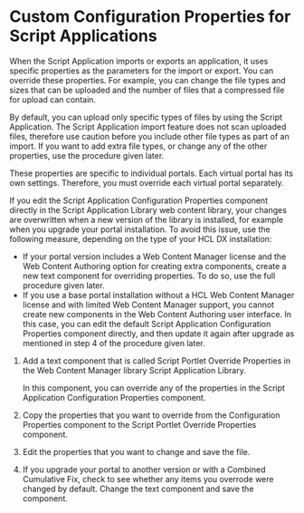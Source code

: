 # Custom Configuration Properties for Script Applications

When the Script Application imports or exports an application, it uses specific properties as the parameters for the import or export. You can override these properties. For example, you can change the file types and sizes that can be uploaded and the number of files that a compressed file for upload can contain.

By default, you can upload only specific types of files by using the Script Application. The Script Application import feature does not scan uploaded files, therefore use caution before you include other file types as part of an import. If you want to add extra file types, or change any of the other properties, use the procedure given later.

These properties are specific to individual portals. Each virtual portal has its own settings. Therefore, you must override each virtual portal separately.

If you edit the Script Application Configuration Properties component directly in the Script Application Library web content library, your changes are overwritten when a new version of the library is installed, for example when you upgrade your portal installation. To avoid this issue, use the following measure, depending on the type of your HCL DX installation:

-   If your portal version includes a Web Content Manager license and the Web Content Authoring option for creating extra components, create a new text component for overriding properties. To do so, use the full procedure given later.
-   If you use a base portal installation without a HCL Web Content Manager license and with limited Web Content Manager support, you cannot create new components in the Web Content Authoring user interface. In this case, you can edit the default Script Application Configuration Properties component directly, and then update it again after upgrade as mentioned in step 4 of the procedure given later.

1.  Add a text component that is called Script Portlet Override Properties in the Web Content Manager library Script Application Library.

    In this component, you can override any of the properties in the Script Application Configuration Properties component.

2.  Copy the properties that you want to override from the Configuration Properties component to the Script Portlet Override Properties component.

3.  Edit the properties that you want to change and save the file.

4.  If you upgrade your portal to another version or with a Combined Cumulative Fix, check to see whether any items you overrode were changed by default. Change the text component and save the component.